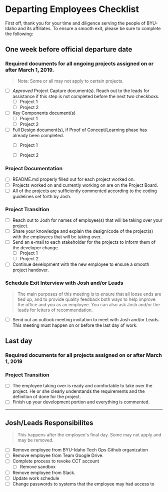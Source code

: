 # Departing Employees Checklist

First off, thank you for your time and diligence serving the people of BYU-Idaho and its affiliates. To ensure a smooth exit, please be sure to complete the following:

## One week before official departure date

### Required documents for all ongoing projects assigned on or after March 1, 2019.

> Note: Some or all may not apply to certain projects.

- [ ] *Approved* Project Capture document(s). Reach out to the leads for assistance if this step is not completed before the next two checkboxs.
    - [ ] Project 1
    - [ ] Project 2 
- [ ] Key Components document(s)
    - [ ] Project 1
    - [ ] Project 2
- [ ] Full Design document(s), if Proof of Concept/Learning phase has already been completed.
    - [ ] Project 1
    - [ ] Project 2


### Project Documentation
- [ ] README.md properly filled out for each project worked on.
- [ ] Projects worked on and currently working on are on the Project Board.
- [ ] All of the projects are sufficiently commented according to the coding guidelines set forth by Josh.

### Project Transition
- [ ] Reach out to Josh for names of employee(s) that will be taking over your project.
- [ ] Share your knowledge and explain the design/code of the project(s) with the employees that will be taking over. 
- [ ] Send an e-mail to each stakeholder for the projects to inform them of the developer change.
    - [ ] Project 1
    - [ ] Project 2
- [ ] Continue development with the new employee to ensure a smooth project handover.

### Schedule Exit Interview with Josh and/or Leads

> The main purposes of this meeting is to ensure that all loose ends are tied up, and to provide quality feedback both ways to help improve the office and you as an employee. You can also ask Josh and/or the leads for letters of recommendation. 

- [ ] Send out an outlook meeting invitation to meet with Josh and/or Leads. This meeting must happen on or before the last day of work.

## Last day

### Required documents for all projects assigned on or after March 1, 2019

### Project Transition
- [ ] The employee taking over is ready and comfortable to take over the project. He or she clearly understands the requirements and the definition of done for the project.
- [ ] Finish up your development portion and everything is commented.

-----------------------

## Josh/Leads Responsibilites
> This happens after the employee's final day. Some may not apply and may be removed.

- [ ] Remove employee from BYU-Idaho Tech Ops Github organization
- [ ] Remove employee from Team Google Drive.
- [ ] Complete process to revoke CCT account
    - [ ] Remove sandbox 
- [ ] Remove employee from Slack.
- [ ] Update work schedule
- [ ] Change passwords to systems that the employee may had access to
